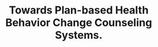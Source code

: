 ---
name: "Towards Plan Based Health Behavior Change Counseling"
title: "Towards Plan-based Health Behavior Change Counseling Systems."
project: null
event: "AAAI Spring Symposium on Argumentation for Consumers of Healthcare, Stanford, CA."
authors:
- name: "Bickmore, T."
- name: "Sidner, C."
year: 2006
resources:
- name: "AAAI06"
  src: "AAAI06.pdf"
external_url: null
draft: false 
headless: true
---